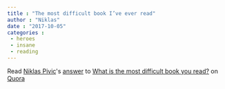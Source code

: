 ```yaml
---
title : "The most difficult book I’ve ever read"
author : "Niklas"
date : "2017-10-05"
categories : 
 - heroes
 - insane
 - reading
---
```


Read [](https://www.quora.com/What-is-the-most-difficult-book-you-read/answer/Niklas-Pivic)[Niklas Pivic](https://www.quora.com/Niklas-Pivic)'s [answer](/What-is-the-most-difficult-book-you-read#ans58973115) to [What is the most difficult book you read?](/What-is-the-most-difficult-book-you-read) on [Quora](https://www.__nousername__.main.quora.com)
<script type="text/javascript" src="https://www.quora.com/widgets/content"></script>

